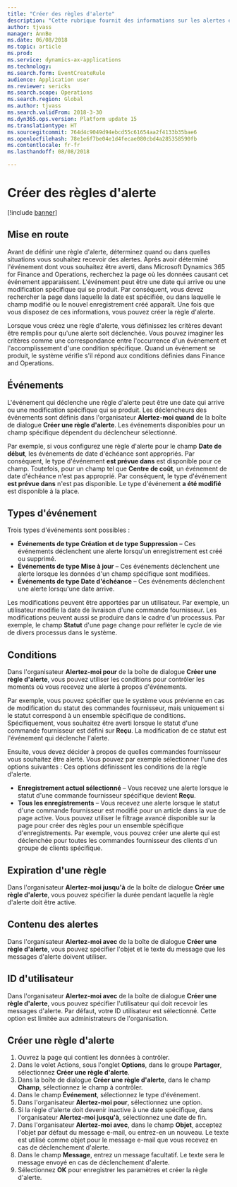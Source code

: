 ```yaml
---
title: "Créer des règles d'alerte"
description: "Cette rubrique fournit des informations sur les alertes et décrit la procédure de création d'une règle d'alerte pour être informé d'événements, par exemple une date qui arrive ou une modification spécifique qui se produit."
author: tjvass
manager: AnnBe
ms.date: 06/08/2018
ms.topic: article
ms.prod: 
ms.service: dynamics-ax-applications
ms.technology: 
ms.search.form: EventCreateRule
audience: Application user
ms.reviewer: sericks
ms.search.scope: Operations
ms.search.region: Global
ms.author: tjvass
ms.search.validFrom: 2018-3-30
ms.dyn365.ops.version: Platform update 15
ms.translationtype: HT
ms.sourcegitcommit: 764d4c9049d94ebcd55c61654aa2f4133b35bae6
ms.openlocfilehash: 78e1e6f7be04e1d4fecae080cbd4a285358590fb
ms.contentlocale: fr-fr
ms.lasthandoff: 08/08/2018

---
```


# <a name="create-alert-rules"></a>Créer des règles d'alerte

[!include [banner](../includes/banner.md)]

## <a name="getting-started"></a>Mise en route

Avant de définir une règle d'alerte, déterminez quand ou dans quelles situations vous souhaitez recevoir des alertes. Après avoir déterminé l'événement dont vous souhaitez être averti, dans Microsoft Dynamics 365 for Finance and Operations, recherchez la page où les données causant cet événement apparaissent. L'événement peut être une date qui arrive ou une modification spécifique qui se produit. Par conséquent, vous devez rechercher la page dans laquelle la date est spécifiée, ou dans laquelle le champ modifié ou le nouvel enregistrement créé apparaît. Une fois que vous disposez de ces informations, vous pouvez créer la règle d'alerte.

Lorsque vous créez une règle d'alerte, vous définissez les critères devant être remplis pour qu'une alerte soit déclenchée. Vous pouvez imaginer les critères comme une correspondance entre l'occurrence d'un événement et l'accomplissement d'une condition spécifique. Quand un événement se produit, le système vérifie s'il répond aux conditions définies dans Finance and Operations.

## <a name="events"></a>Événements

L'événement qui déclenche une règle d'alerte peut être une date qui arrive ou une modification spécifique qui se produit. Les déclencheurs des événements sont définis dans l'organisateur **Alertez-moi quand** de la boîte de dialogue **Créer une règle d'alerte**. Les événements disponibles pour un champ spécifique dépendent du déclencheur sélectionné.

Par exemple, si vous configurez une règle d'alerte pour le champ **Date de début**, les événements de date d'échéance sont appropriés. Par conséquent, le type d'événement **est prévue dans** est disponible pour ce champ. Toutefois, pour un champ tel que **Centre de coût**, un événement de date d'échéance n'est pas approprié. Par conséquent, le type d'événement **est prévue dans** n'est pas disponible. Le type d'événement **a été modifié** est disponible à la place.

## <a name="event-types"></a>Types d'événement

Trois types d'événements sont possibles :

- **Événements de type Création et de type Suppression** – Ces événements déclenchent une alerte lorsqu'un enregistrement est créé ou supprimé.
- **Événements de type Mise à jour** – Ces événements déclenchent une alerte lorsque les données d'un champ spécifique sont modifiées.
- **Événements de type Date d'échéance** – Ces événements déclenchent une alerte lorsqu'une date arrive.
    
Les modifications peuvent être apportées par un utilisateur. Par exemple, un utilisateur modifie la date de livraison d'une commande fournisseur. Les modifications peuvent aussi se produire dans le cadre d'un processus. Par exemple, le champ **Statut** d'une page change pour refléter le cycle de vie de divers processus dans le système.

## <a name="conditions"></a>Conditions

Dans l'organisateur **Alertez-moi pour** de la boîte de dialogue **Créer une règle d'alerte**, vous pouvez utiliser les conditions pour contrôler les moments où vous recevez une alerte à propos d'événements.

Par exemple, vous pouvez spécifier que le système vous prévienne en cas de modification du statut des commandes fournisseur, mais uniquement si le statut correspond à un ensemble spécifique de conditions. Spécifiquement, vous souhaitez être averti lorsque le statut d'une commande fournisseur est défini sur **Reçu**. La modification de ce statut est l'événement qui déclenche l'alerte.

Ensuite, vous devez décider à propos de quelles commandes fournisseur vous souhaitez être alerté. Vous pouvez par exemple sélectionner l'une des options suivantes : Ces options définissent les conditions de la règle d'alerte.

- **Enregistrement actuel sélectionné** – Vous recevez une alerte lorsque le statut d'une commande fournisseur spécifique devient **Reçu**.
- **Tous les enregistrements** – Vous recevez une alerte lorsque le statut d'une commande fournisseur est modifié pour un article dans la vue de page active. Vous pouvez utiliser le filtrage avancé disponible sur la page pour créer des règles pour un ensemble spécifique d'enregistrements. Par exemple, vous pouvez créer une alerte qui est déclenchée pour toutes les commandes fournisseur des clients d'un groupe de clients spécifique.
    
## <a name="expiry-of-rule"></a>Expiration d'une règle

Dans l'organisateur **Alertez-moi jusqu'à** de la boîte de dialogue **Créer une règle d'alerte**, vous pouvez spécifier la durée pendant laquelle la règle d'alerte doit être active.

## <a name="alert-contents"></a>Contenu des alertes

Dans l'organisateur **Alertez-moi avec** de la boîte de dialogue **Créer une règle d'alerte**, vous pouvez spécifier l'objet et le texte du message que les messages d'alerte doivent utiliser.

## <a name="user-id"></a>ID d'utilisateur

Dans l'organisateur **Alertez-moi avec** de la boîte de dialogue **Créer une règle d'alerte**, vous pouvez spécifier l'utilisateur qui doit recevoir les messages d'alerte. Par défaut, votre ID utilisateur est sélectionné. Cette option est limitée aux administrateurs de l'organisation.

## <a name="create-an-alert-rule"></a>Créer une règle d'alerte

1. Ouvrez la page qui contient les données à contrôler.
2. Dans le volet Actions, sous l'onglet **Options**, dans le groupe **Partager**, sélectionnez **Créer une règle d'alerte**.
3. Dans la boîte de dialogue **Créer une règle d'alerte**, dans le champ **Champ**, sélectionnez le champ à contrôler.
4. Dans le champ **Événement**, sélectionnez le type d'événement.
5. Dans l'organisateur **Alertez-moi pour**, sélectionnez une option.
6. Si la règle d'alerte doit devenir inactive à une date spécifique, dans l'organisateur **Alertez-moi jusqu'à**, sélectionnez une date de fin.
7. Dans l'organisateur **Alertez-moi avec**, dans le champ **Objet**, acceptez l'objet par défaut du message e-mail, ou entrez-en un nouveau. Le texte est utilisé comme objet pour le message e-mail que vous recevez en cas de déclenchement d'alerte.
8. Dans le champ **Message**, entrez un message facultatif. Le texte sera le message envoyé en cas de déclenchement d'alerte.
9. Sélectionnez **OK** pour enregistrer les paramètres et créer la règle d'alerte.

